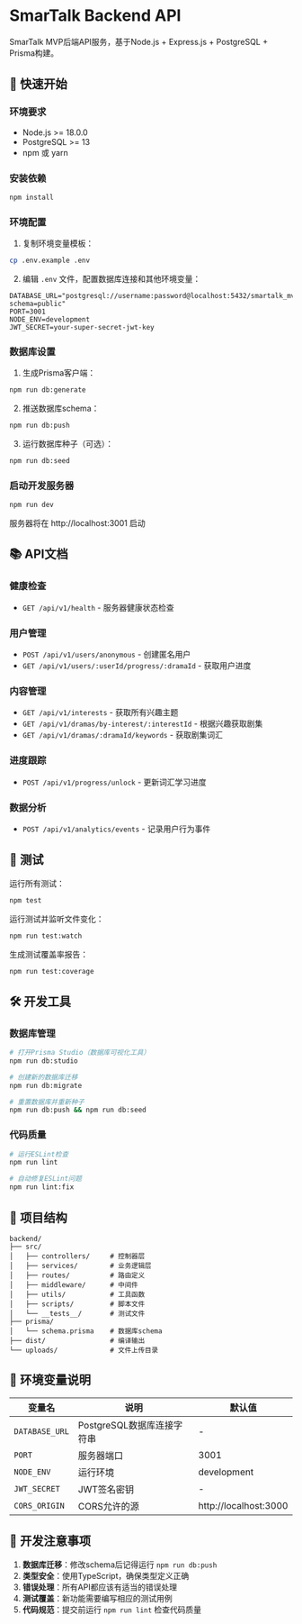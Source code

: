 # SmarTalk Backend API

SmarTalk MVP后端API服务，基于Node.js + Express.js + PostgreSQL + Prisma构建。

## 🚀 快速开始

### 环境要求

- Node.js >= 18.0.0
- PostgreSQL >= 13
- npm 或 yarn

### 安装依赖

```bash
npm install
```

### 环境配置

1. 复制环境变量模板：
```bash
cp .env.example .env
```

2. 编辑 `.env` 文件，配置数据库连接和其他环境变量：
```env
DATABASE_URL="postgresql://username:password@localhost:5432/smartalk_mvp?schema=public"
PORT=3001
NODE_ENV=development
JWT_SECRET=your-super-secret-jwt-key
```

### 数据库设置

1. 生成Prisma客户端：
```bash
npm run db:generate
```

2. 推送数据库schema：
```bash
npm run db:push
```

3. 运行数据库种子（可选）：
```bash
npm run db:seed
```

### 启动开发服务器

```bash
npm run dev
```

服务器将在 http://localhost:3001 启动

## 📚 API文档

### 健康检查
- `GET /api/v1/health` - 服务器健康状态检查

### 用户管理
- `POST /api/v1/users/anonymous` - 创建匿名用户
- `GET /api/v1/users/:userId/progress/:dramaId` - 获取用户进度

### 内容管理
- `GET /api/v1/interests` - 获取所有兴趣主题
- `GET /api/v1/dramas/by-interest/:interestId` - 根据兴趣获取剧集
- `GET /api/v1/dramas/:dramaId/keywords` - 获取剧集词汇

### 进度跟踪
- `POST /api/v1/progress/unlock` - 更新词汇学习进度

### 数据分析
- `POST /api/v1/analytics/events` - 记录用户行为事件

## 🧪 测试

运行所有测试：
```bash
npm test
```

运行测试并监听文件变化：
```bash
npm run test:watch
```

生成测试覆盖率报告：
```bash
npm run test:coverage
```

## 🛠️ 开发工具

### 数据库管理
```bash
# 打开Prisma Studio（数据库可视化工具）
npm run db:studio

# 创建新的数据库迁移
npm run db:migrate

# 重置数据库并重新种子
npm run db:push && npm run db:seed
```

### 代码质量
```bash
# 运行ESLint检查
npm run lint

# 自动修复ESLint问题
npm run lint:fix
```

## 📁 项目结构

```
backend/
├── src/
│   ├── controllers/     # 控制器层
│   ├── services/        # 业务逻辑层
│   ├── routes/          # 路由定义
│   ├── middleware/      # 中间件
│   ├── utils/           # 工具函数
│   ├── scripts/         # 脚本文件
│   └── __tests__/       # 测试文件
├── prisma/
│   └── schema.prisma    # 数据库schema
├── dist/                # 编译输出
└── uploads/             # 文件上传目录
```

## 🔧 环境变量说明

| 变量名 | 说明 | 默认值 |
|--------|------|--------|
| `DATABASE_URL` | PostgreSQL数据库连接字符串 | - |
| `PORT` | 服务器端口 | 3001 |
| `NODE_ENV` | 运行环境 | development |
| `JWT_SECRET` | JWT签名密钥 | - |
| `CORS_ORIGIN` | CORS允许的源 | http://localhost:3000 |

## 📝 开发注意事项

1. **数据库迁移**：修改schema后记得运行 `npm run db:push`
2. **类型安全**：使用TypeScript，确保类型定义正确
3. **错误处理**：所有API都应该有适当的错误处理
4. **测试覆盖**：新功能需要编写相应的测试用例
5. **代码规范**：提交前运行 `npm run lint` 检查代码质量
